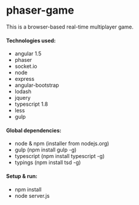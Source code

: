 # phaser-game
This is a browser-based real-time multiplayer game.

#### Technologies used:
- angular 1.5
- phaser
- socket.io
- node
- express
- angular-bootstrap
- lodash
- jquery
- typescript 1.8
- less
- gulp

#### Global dependencies:
- node & npm (installer from nodejs.org)
- gulp (npm install gulp -g)
- typescript (npm install typescript -g)
- typings (npm install tsd -g)

#### Setup & run:
- npm install
- node server.js